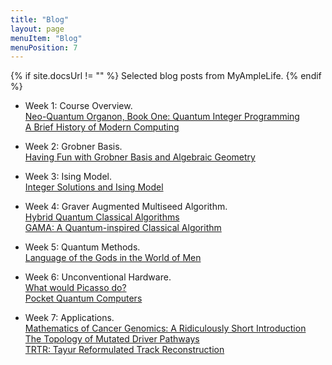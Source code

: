 ```yaml
---
title: "Blog"
layout: page
menuItem: "Blog"
menuPosition: 7
---
```

{% if site.docsUrl != "" %}
Selected blog posts from MyAmpleLife.
{% endif %}

- Week 1: Course Overview.<br> 
[Neo-Quantum Organon, Book One: Quantum Integer Programming](http://www.myamplelife.com/wp/2019/12/neo-quantum-organon-book-one-quantum-integer-programming-quip/) <br>
[A Brief History of Modern Computing](http://www.myamplelife.com/wp/2020/04/a-brief-history-of-modern-computing/)


- Week 2: Grobner Basis.<br> 
[Having Fun with Grobner Basis and Algebraic Geometry](http://www.myamplelife.com/wp/2018/10/grobner-basis/)

- Week 3: Ising Model.<br> 
[Integer Solutions and Ising Model](http://www.myamplelife.com/wp/2020/01/integer-solutions-and-ising-model/)

- Week 4: Graver Augmented Multiseed Algorithm.<br> 
[Hybrid Quantum Classical Algorithms](http://www.myamplelife.com/wp/2019/02/hybrid-quantum-classical-algorithms/)<br>
[GAMA: A Quantum-inspired Classical Algorithm](http://www.myamplelife.com/wp/2019/06/gama-a-quantum-inspired-classical-algorithm/)

- Week 5: Quantum Methods.<br> 
[Language of the Gods in the World of Men](http://www.myamplelife.com/wp/2019/06/the-language-of-the-gods-in-the-world-of-men/)

- Week 6: Unconventional Hardware.<br> 
[What would Picasso do?](http://www.myamplelife.com/wp/2020/06/what-would-picasso-do/)<br>
[Pocket Quantum Computers](http://www.myamplelife.com/wp/2020/09/pocket-quantum-computers/)

- Week 7: Applications.<br> 
[Mathematics of Cancer Genomics: A Ridiculously Short Introduction](http://www.myamplelife.com/wp/2019/07/mathematics-for-cancer-genomics-a-ridiculously-short-introduction/)<br>
[The Topology of Mutated Driver Pathways](http://www.myamplelife.com/wp/2019/06/the-topology-of-mutated-driver-pathways/)<br>
[TRTR: Tayur Reformulated Track Reconstruction](http://www.myamplelife.com/wp/2020/07/trtr-tayur-reformulated-track-reconstruction/)

